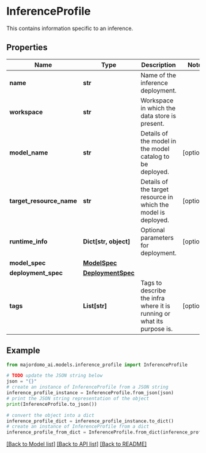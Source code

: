 # InferenceProfile

This contains information specific to an inference.

## Properties

Name | Type | Description | Notes
------------ | ------------- | ------------- | -------------
**name** | **str** | Name of the inference deployment. | 
**workspace** | **str** | Workspace in which the data store is present. | 
**model_name** | **str** | Details of the model in the model catalog to be deployed.  | [optional] 
**target_resource_name** | **str** | Details of the target resource in which the model is deployed.  | [optional] 
**runtime_info** | **Dict[str, object]** | Optional parameters for deployment. | [optional] 
**model_spec** | [**ModelSpec**](ModelSpec.md) |  | 
**deployment_spec** | [**DeploymentSpec**](DeploymentSpec.md) |  | 
**tags** | **List[str]** | Tags to describe the infra where it is running or what its purpose is. | [optional] 

## Example

```python
from majordomo_ai.models.inference_profile import InferenceProfile

# TODO update the JSON string below
json = "{}"
# create an instance of InferenceProfile from a JSON string
inference_profile_instance = InferenceProfile.from_json(json)
# print the JSON string representation of the object
print(InferenceProfile.to_json())

# convert the object into a dict
inference_profile_dict = inference_profile_instance.to_dict()
# create an instance of InferenceProfile from a dict
inference_profile_from_dict = InferenceProfile.from_dict(inference_profile_dict)
```
[[Back to Model list]](../README.md#documentation-for-models) [[Back to API list]](../README.md#documentation-for-api-endpoints) [[Back to README]](../README.md)


